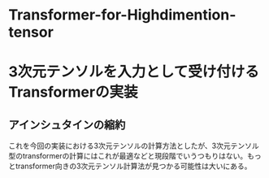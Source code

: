 # Transformer-for-Highdimention-tensor
# 3次元テンソルを入力として受け付けるTransformerの実装
## アインシュタインの縮約
これを今回の実装における3次元テンソルの計算方法としたが、3次元テンソル型のtransformerの計算にはこれが最適などと現段階でいうつもりはない。もっとtransformer向きの3次元テンソル計算法が見つかる可能性は大いにある。
